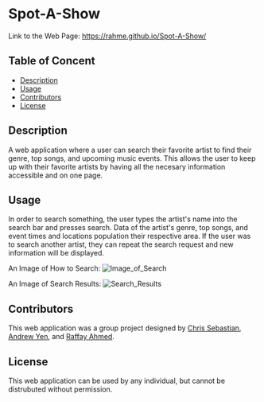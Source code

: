 # Spot-A-Show

Link to the Web Page: https://rahme.github.io/Spot-A-Show/

## Table of Concent
* [Description](#Description)
* [Usage](#Usage)
* [Contributors](#Contributors)
* [License](#License)


## Description
A web application where a user can search their favorite artist to find their genre, top songs, and upcoming music events. This allows the user to keep up with their favorite artists by having all the necesary information accessible and on one page.

## Usage
In order to search something, the user types the artist's name into the search bar and presses search. Data of the artist's genre, top songs, and event times and locations population their respective area. If the user was to search another artist, they can repeat the search request and new information will be displayed.

An Image of How to Search:
![Image_of_Search](https://raw.githubusercontent.com/rahme/Spot-A-Show/master/Assets/images/search.PNG)

An Image of Search Results:
![Search_Results](https://raw.githubusercontent.com/rahme/Spot-A-Show/master/Assets/images/search_results.PNG)

## Contributors
This web application was a group project designed by [Chris Sebastian](https://github.com/cmsebastian), [Andrew Yen](https://github.com/andrewyen64), and [Raffay Ahmed](https://github.com/rahme).

## License
This web application can be used by any individual, but cannot be distrubuted without permission.
